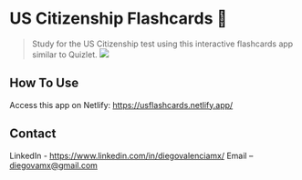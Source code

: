 # US Citizenship Flashcards 🔐
> Study for the US Citizenship test using this interactive flashcards app similar to Quizlet.
![](header.png)
## How To Use
Access this app on Netlify: https://usflashcards.netlify.app/
## Contact
LinkedIn - https://www.linkedin.com/in/diegovalenciamx/
Email – diegovamx@gmail.com



